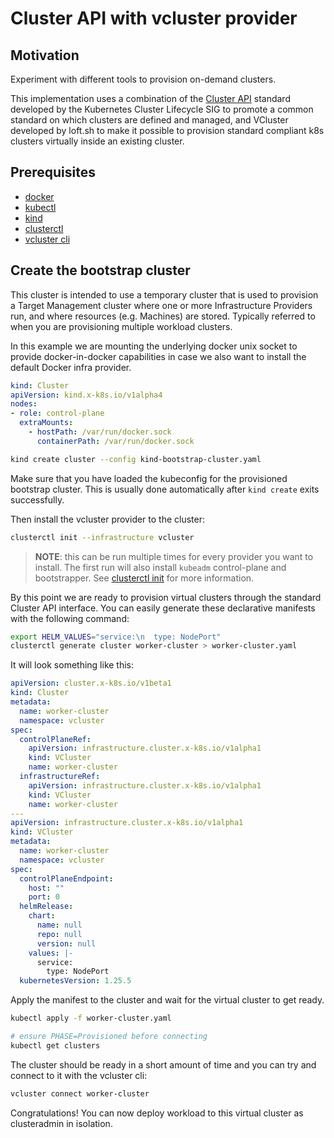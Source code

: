 
# Cluster API with vcluster provider

## Motivation

Experiment with different tools to provision on-demand clusters.

This implementation uses a combination of the [Cluster API](https://github.com/kubernetes-sigs/cluster-api) standard developed by 
the Kubernetes Cluster Lifecycle SIG to promote a common standard on which clusters are defined and managed, and VCluster developed by loft.sh to make it possible to provision standard compliant k8s clusters virtually inside an existing cluster.

## Prerequisites

* [docker](https://www.docker.com/products/docker-desktop/)
* [kubectl](https://kubernetes.io/docs/tasks/tools/)
* [kind](https://kind.sigs.k8s.io/docs/user/quick-start/)
* [clusterctl](https://cluster-api.sigs.k8s.io/user/quick-start.html#install-clusterctl)
* [vcluster cli](https://www.vcluster.com/docs/getting-started/setup)

## Create the bootstrap cluster

This cluster is intended to use a temporary cluster that is used to provision a Target Management cluster where one or more Infrastructure Providers run, and where resources (e.g. Machines) are stored. Typically referred to when you are provisioning multiple workload clusters.

In this example we are mounting the underlying docker unix socket to provide docker-in-docker capabilities in case we also want to install the default Docker infra provider.

```yaml
kind: Cluster
apiVersion: kind.x-k8s.io/v1alpha4
nodes:
- role: control-plane
  extraMounts:
    - hostPath: /var/run/docker.sock
      containerPath: /var/run/docker.sock
```

```sh
kind create cluster --config kind-bootstrap-cluster.yaml
```

Make sure that you have loaded the kubeconfig for the provisioned bootstrap cluster. This is usually done automatically after `kind create` exits successfully.

Then install the vcluster provider to the cluster:

```sh
clusterctl init --infrastructure vcluster
```

> **NOTE**:
  this can be run multiple times for every provider 
  you want to install. The first run will also install `kubeadm` control-plane and bootstrapper. See [clusterctl init](https://cluster-api.sigs.k8s.io/clusterctl/commands/init.html) for more information.


By this point we are ready to provision virtual clusters through the standard Cluster API interface. You can easily generate these declarative manifests with the following command:

```sh
export HELM_VALUES="service:\n  type: NodePort"
clusterctl generate cluster worker-cluster > worker-cluster.yaml
```

It will look something like this:

```yaml
apiVersion: cluster.x-k8s.io/v1beta1
kind: Cluster
metadata:
  name: worker-cluster
  namespace: vcluster
spec:
  controlPlaneRef:
    apiVersion: infrastructure.cluster.x-k8s.io/v1alpha1
    kind: VCluster
    name: worker-cluster
  infrastructureRef:
    apiVersion: infrastructure.cluster.x-k8s.io/v1alpha1
    kind: VCluster
    name: worker-cluster
---
apiVersion: infrastructure.cluster.x-k8s.io/v1alpha1
kind: VCluster
metadata:
  name: worker-cluster
  namespace: vcluster
spec:
  controlPlaneEndpoint:
    host: ""
    port: 0
  helmRelease:
    chart:
      name: null
      repo: null
      version: null
    values: |-
      service:
        type: NodePort
  kubernetesVersion: 1.25.5

```

Apply the manifest to the cluster and wait for the virtual cluster to get ready.

```sh
kubectl apply -f worker-cluster.yaml

# ensure PHASE=Provisioned before connecting
kubectl get clusters
```

The cluster should be ready in a short amount of time and you can try and connect to it with the vcluster cli:

```sh
vcluster connect worker-cluster
```

Congratulations! You can now deploy workload to this virtual cluster as clusteradmin in isolation.